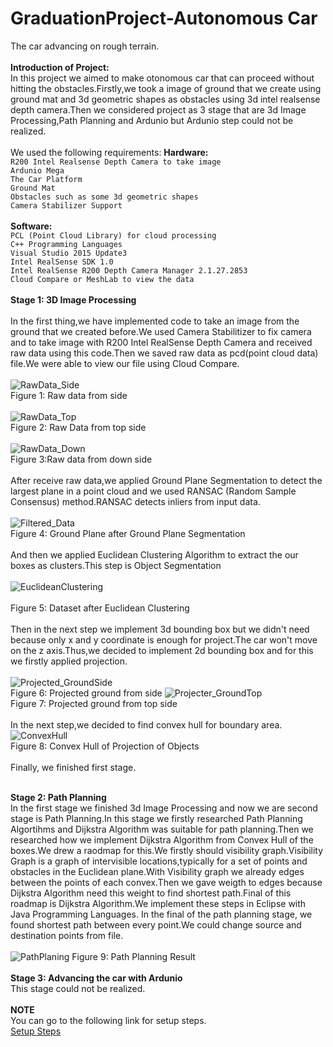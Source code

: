 # GraduationProject-Autonomous Car</br>
The car advancing on rough terrain.</br></br>
**Introduction of Project:**</br>
In this project we aimed to make otonomous car that can proceed without hitting the obstacles.Firstly,we took a image of ground that we create using ground mat and 3d geometric shapes as obstacles using 3d intel realsense depth camera.Then we considered project as 3 stage that are 3d Image Processing,Path Planning and Ardunio but Ardunio step could not be realized.
</br></br>
We used the following requirements:
                                                                      **Hardware:**<br>
                                                               `R200 Intel Realsense Depth Camera to take image`</br>
                                                               `Ardunio Mega`</br>
                                                               `The Car Platform`</br>
                                                               `Ground Mat`</br>
                                                               `Obstacles such as some 3d geometric shapes`</br>
                                                               `Camera Stabilizer Support`</br></br>
                                                                      **Software:**</br>
                                                               `PCL (Point Cloud Library) for cloud processing`</br>
                                                               `C++ Programming Languages`</br>
                                                               `Visual Studio 2015 Update3`</br>
                                                               `Intel RealSense SDK 1.0`</br>
                                                               `Intel RealSense R200 Depth Camera Manager 2.1.27.2853`</br>
                                                               `Cloud Compare or MeshLab to view the data`</br></br>
**Stage 1: 3D Image Processing**</br><br>
In the first thing,we have implemented code to take an image from the ground that we created before.We used Camera Stabilitizer to fix camera and to take image with R200 Intel RealSense Depth Camera and received raw data using this code.Then we saved raw data as pcd(point cloud data) file.We were able to view our file using Cloud Compare. </br></br>
![RawData_Side](https://github.com/busragol/GraduationProject/blob/master/Images/RawData_Side.PNG)</br>
Figure 1: Raw data from side</br></br>
![RawData_Top](https://github.com/busragol/GraduationProject/blob/master/Images/rawdata_Top.PNG)</br>
Figure 2: Raw Data from top side</br></br>
![RawData_Down](https://github.com/busragol/GraduationProject/blob/master/Images/RawData_Down.PNG)</br>
Figure 3:Raw data from down side</br></br>
After receive raw data,we applied Ground Plane Segmentation to detect the largest plane in a point cloud and we used RANSAC (Random Sample Consensus) method.RANSAC detects inliers from input data.</br></br>
![Filtered_Data](https://github.com/busragol/GraduationProject/blob/master/Images/Filtered_Data.PNG)</br>
Figure 4: Ground Plane after Ground Plane Segmentation</br></br>
And then we applied Euclidean Clustering Algorithm to extract the our boxes as clusters.This step is Object Segmentation</br></br>
![EuclideanClustering](https://github.com/busragol/GraduationProject/blob/master/Images/EuclideanClustering.PNG)</br></br>
Figure 5: Dataset after Euclidean Clustering</br></br>
Then in the next step we implement 3d bounding box but we didn't need because only x and y coordinate is enough for project.The car won't move on the z axis.Thus,we decided to implement 2d bounding box and for this we firstly applied projection. </br></br>
![Projected_GroundSide](https://github.com/busragol/GraduationProject/blob/master/Images/Projected_GroundSide.PNG)</br>
Figure 6: Projected ground from side
![Projecter_GroundTop](https://github.com/busragol/GraduationProject/blob/master/Images/Projected_CloudTop.PNG)</br>
Figure 7: Projected ground from top side</br></br>
In the next step,we decided to find convex hull for boundary area.</br>
![ConvexHull](https://github.com/busragol/GraduationProject/blob/master/Images/ConvexHull.PNG)</br>
Figure 8: Convex Hull of Projection of Objects</br></br>
Finally, we finished first stage.</br></br>

**Stage 2: Path Planning**</br>
In the first stage we finished 3d Image Processing and now we are second stage is Path Planning.In this stage we firstly researched Path Planning Algortihms and Dijkstra Algorithm was suitable for path planning.Then we researched how we implement Dijkstra Algorithm from Convex Hull of the boxes.We drew a raodmap for this.We firstly should visibility graph.Visibility Graph is a graph of intervisible locations,typically for a set of points and obstacles in the Euclidean plane.With Visibility graph we already edges between the points of each convex.Then we gave weigth to edges because Dijkstra Algorithm need this weight to find shortest path.Final of this roadmap is Dijkstra Algorithm.We implement these steps in Eclipse with Java Programming Languages.
In the final of the path planning stage, we found shortest path between every point.We could change source and destination points from file.</br></br>
![PathPlaning](https://github.com/busragol/GraduationProject/blob/master/Images/PathPlaning.PNG)
Figure 9: Path Planning Result</br></br>
**Stage 3: Advancing the car with Ardunio**</br>
This stage could not be realized.
</br></br>
**NOTE**</br>
You can go to the following link for setup steps.</br>
[Setup Steps](https://coderxx.blogspot.com/2020/03/image-processing-goruntu-isleme.html)

